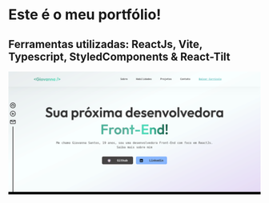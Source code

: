 # Este é o meu portfólio!


## Ferramentas utilizadas: ReactJs, Vite, Typescript, StyledComponents & React-Tilt
![Preview](https://raw.githubusercontent.com/GioPanda/Portfolio/main/src/assets/Preview.png?token=GHSAT0AAAAAACJJI63GKGRBIORC5PLSBEDMZMNP5NA)
